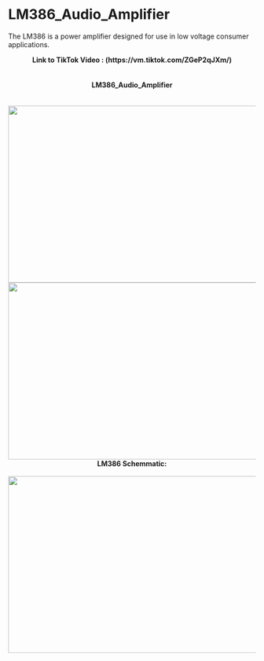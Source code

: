 # LM386_Audio_Amplifier
The LM386 is a power amplifier designed for use in low voltage consumer applications.
<br>
<center><b>Link to TikTok Video : (https://vm.tiktok.com/ZGeP2qJXm/)</b></center>
<br/>


<br>
<center><b>LM386_Audio_Amplifier</b></center>
<br/>

<br>
<img src="https://github.com/S0undWav3s/LM386_Audio_Amplifier/blob/main/Media/IMG_5762.JPG" width=540 HEIGHT=360>
<img src="https://github.com/S0undWav3s/LM386_Audio_Amplifier/blob/main/Media/IMG_5763.JPG" width=540 HEIGHT=360>
<br>
<center><b>LM386 Schemmatic: </b></center>
<br/>
<img src="https://github.com/S0undWav3s/LM386_Audio_Amplifier/blob/main/Media/IMG_5761.JPG" width=540 HEIGHT=360> 
<br/>
